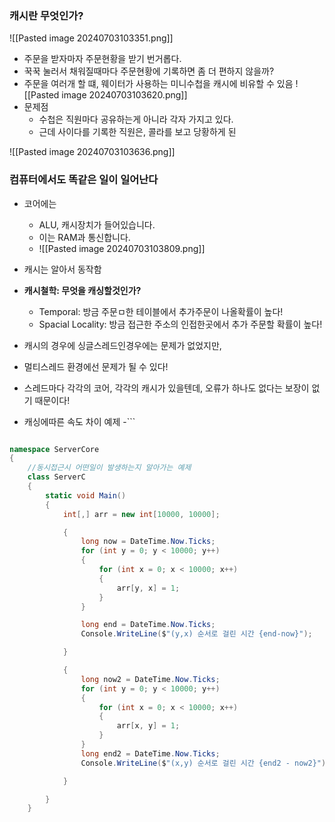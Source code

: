 ### 캐시란 무엇인가? 
![[Pasted image 20240703103351.png]]
- 주문을 받자마자 주문현황을 받기 번거롭다.
- 꾹꾹 눌러서 채워질때마다 주문현황에 기록하면 좀 더 편하지 않을까?
- 주문을 여러개 할 떄, 웨이터가 사용하는 미니수첩을 캐시에 비유할 수 있음
![[Pasted image 20240703103620.png]]
- 문제점
	- 수첩은 직원마다 공유하는게 아니라 각자 가지고 있다.
	- 근데 사이다를 기록한 직원은, 콜라를 보고 당황하게 된



![[Pasted image 20240703103636.png]]
### 컴퓨터에서도 똑같은 일이 일어난다
- 코어에는 
	- ALU, 캐시장치가 들어있습니다.
	- 이는 RAM과 통신합니다. 
	- ![[Pasted image 20240703103809.png]]
- 캐시는 알아서 동작함
- **캐시철학: 무엇을 캐싱할것인가?**
	- Temporal: 방금 주문ㅁ한 테이블에서 추가주문이 나올확률이 높다!
	- Spacial Locality: 방금 접근한 주소의 인접한곳에서 추가 주문할 확률이 높다!
- 캐시의 경우에 싱글스레드인경우에는 문제가 없었지만, 
- 멀티스레드 환경에선 문제가 될 수 있다! 
- 스레드마다 각각의 코어, 각각의 캐시가 있을텐데, 오류가 하나도 없다는 보장이 없기 때문이다!

- 캐싱에따른 속도 차이 예제
-```
``` C#

namespace ServerCore
{
    //동시접근시 어떤일이 발생하는지 알아가는 예제
    class ServerC
    {
        static void Main()
        {
            int[,] arr = new int[10000, 10000];

            {
                long now = DateTime.Now.Ticks;
                for (int y = 0; y < 10000; y++)
                {
                    for (int x = 0; x < 10000; x++)
                    {
                        arr[y, x] = 1;
                    }
                }

                long end = DateTime.Now.Ticks;
                Console.WriteLine($"(y,x) 순서로 걸린 시간 {end-now}");

            }

            {
                long now2 = DateTime.Now.Ticks;
                for (int y = 0; y < 10000; y++)
                {
                    for (int x = 0; x < 10000; x++)
                    {
                        arr[x, y] = 1;
                    }
                }
                long end2 = DateTime.Now.Ticks;
                Console.WriteLine($"(x,y) 순서로 걸린 시간 {end2 - now2}");

            }

        }
    }
```
```